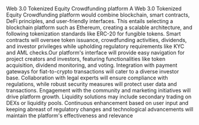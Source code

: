 Web 3.0 Tokenized Equity Crowdfunding platform A Web 3.0 Tokenized Equity Crowdfunding platform would combine blockchain, smart contracts, DeFi principles, and user-friendly interfaces. This entails selecting a blockchain platform such as Ethereum, creating a scalable architecture, and following tokenization standards like ERC-20 for fungible tokens. Smart contracts will oversee token issuance, crowdfunding activities, dividends, and investor privileges while upholding regulatory requirements like KYC and AML checks.Our platform's interface will provide easy navigation for project creators and investors, featuring functionalities like token acquisition, dividend monitoring, and voting. Integration with payment gateways for fiat-to-crypto transactions will cater to a diverse investor base. Collaboration with legal experts will ensure compliance with regulations, while robust security measures will protect user data and transactions. Engagement with the community and marketing initiatives will drive platform growth. Liquidity solutions may include secondary trading on DEXs or liquidity pools. Continuous enhancement based on user input and keeping abreast of regulatory changes and technological advancements will maintain the platform's effectiveness and relevance

